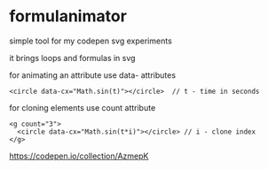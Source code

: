# formulanimator

simple tool for my codepen svg experiments

it brings loops and formulas in svg



for animating an attribute use data- attributes

    <circle data-cx="Math.sin(t)"></circle>  // t - time in seconds
    


for cloning elements use count attribute


    <g count="3">
      <circle data-cx="Math.sin(t*i)"></circle> // i - clone index
    </g>


https://codepen.io/collection/AzmepK
